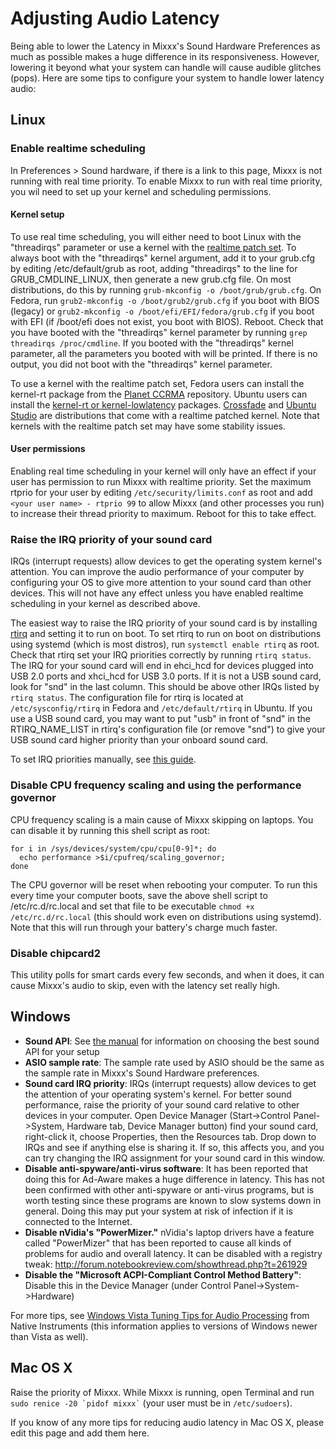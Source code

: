 # Adjusting Audio Latency

Being able to lower the Latency in Mixxx's Sound Hardware Preferences as
much as possible makes a huge difference in its responsiveness. However,
lowering it beyond what your system can handle will cause audible
glitches (pops). Here are some tips to configure your system to handle
lower latency audio:

## Linux

### Enable realtime scheduling

In Preferences \> Sound hardware, if there is a link to this page, Mixxx
is not running with real time priority. To enable Mixxx to run with real
time priority, you wil need to set up your kernel and scheduling
permissions.

#### Kernel setup

To use real time scheduling, you will either need to boot Linux with the
"threadirqs" parameter or use a kernel with the [realtime patch
set](https://rt.wiki.kernel.org/index.php/Main_Page). To always boot
with the "threadirqs" kernel argument, add it to your grub.cfg by
editing /etc/default/grub as root, adding "threadirqs" to the line for
GRUB\_CMDLINE\_LINUX, then generate a new grub.cfg file. On most
distributions, do this by running `grub-mkconfig -o
/boot/grub/grub.cfg`. On Fedora, run `grub2-mkconfig -o
/boot/grub2/grub.cfg` if you boot with BIOS (legacy) or `grub2-mkconfig
-o /boot/efi/EFI/fedora/grub.cfg` if you boot with EFI (if /boot/efi
does not exist, you boot with BIOS). Reboot. Check that you have booted
with the "threadirqs" kernel parameter by running `grep threadirqs
/proc/cmdline`. If you booted with the "threadirqs" kernel parameter,
all the parameters you booted with will be printed. If there is no
output, you did not boot with the "threadirqs" kernel parameter.

To use a kernel with the realtime patch set, Fedora users can install
the kernel-rt package from the [Planet
CCRMA](http://ccrma.stanford.edu/planetccrma/software/) repository.
Ubuntu users can install the [kernel-rt or
kernel-lowlatency](https://help.ubuntu.com/community/UbuntuStudio/RealTimeKernel)
packages. [Crossfade](http://nongnu.org/crossfade) and [Ubuntu
Studio](http://ubuntustudio.org/) are distributions that come with a
realtime patched kernel. Note that kernels with the realtime patch set
may have some stability issues.

#### User permissions

Enabling real time scheduling in your kernel will only have an effect if
your user has permission to run Mixxx with realtime priority. Set the
maximum rtprio for your user by editing `/etc/security/limits.conf` as
root and add `<your user name> - rtprio 99` to allow Mixxx (and other
processes you run) to increase their thread priority to maximum. Reboot
for this to take effect.

### Raise the IRQ priority of your sound card

IRQs (interrupt requests) allow devices to get the operating system
kernel's attention. You can improve the audio performance of your
computer by configuring your OS to give more attention to your sound
card than other devices. This will not have any effect unless you have
enabled realtime scheduling in your kernel as described above.

The easiest way to raise the IRQ priority of your sound card is by
installing [rtirq](http://www.rncbc.org/archive/#rtirq) and setting it
to run on boot. To set rtirq to run on boot on distributions using
systemd (which is most distros), run `systemctl enable rtirq` as root.
Check that rtirq set your IRQ priorities correctly by running `rtirq
status`. The IRQ for your sound card will end in ehci\_hcd for devices
plugged into USB 2.0 ports and xhci\_hcd for USB 3.0 ports. If it is not
a USB sound card, look for "snd" in the last column. This should be
above other IRQs listed by `rtirq status`. The configuration file for
rtirq is located at `/etc/sysconfig/rtirq` in Fedora and
`/etc/default/rtirq` in Ubuntu. If you use a USB sound card, you may
want to put "usb" in front of "snd" in the RTIRQ\_NAME\_LIST in rtirq's
configuration file (or remove "snd") to give your USB sound card higher
priority than your onboard sound card.

To set IRQ priorities manually, see [this
guide](http://subversion.ffado.org/wiki/IrqPriorities).

### Disable CPU frequency scaling and using the performance governor

CPU frequency scaling is a main cause of Mixxx skipping on laptops. You
can disable it by running this shell script as root:

    for i in /sys/devices/system/cpu/cpu[0-9]*; do
      echo performance >$i/cpufreq/scaling_governor;
    done

The CPU governor will be reset when rebooting your computer. To run this
every time your computer boots, save the above shell script to
/etc/rc.d/rc.local and set that file to be executable `chmod +x
/etc/rc.d/rc.local` (this should work even on distributions using
systemd). Note that this will run through your battery's charge much
faster.

### Disable chipcard2

This utility polls for smart cards every few seconds, and when it does,
it can cause Mixxx's audio to skip, even with the latency set really
high.

## Windows

  - **Sound API**: See [the
    manual](http://mixxx.org/manual/latest/chapters/configuration.html#audio-api)
    for information on choosing the best sound API for your setup
  - **ASIO sample rate**: The sample rate used by ASIO should be the
    same as the sample rate in Mixxx's Sound Hardware preferences.
  - **Sound card IRQ priority**: IRQs (interrupt requests) allow devices
    to get the attention of your operating system's kernel. For better
    sound performance, raise the priority of your sound card relative to
    other devices in your computer. Open Device Manager (Start-\>Control
    Panel-\>System, Hardware tab, Device Manager button) find your sound
    card, right-click it, choose Properties, then the Resources tab.
    Drop down to IRQs and see if anything else is sharing it. If so,
    this affects you, and you can try changing the IRQ assignment for
    your sound card in this window.
  - **Disable anti-spyware/anti-virus software**: It has been reported
    that doing this for Ad-Aware makes a huge difference in latency.
    This has not been confirmed with other anti-spyware or anti-virus
    programs, but is worth testing since these programs are known to
    slow systems down in general. Doing this may put your system at risk
    of infection if it is connected to the Internet.
  - **Disable nVidia's "PowerMizer."** nVidia's laptop drivers have a
    feature called "PowerMizer" that has been reported to cause all
    kinds of problems for audio and overall latency. It can be disabled
    with a registry tweak:
    <http://forum.notebookreview.com/showthread.php?t=261929>
  - **Disable the "Microsoft ACPI-Compliant Control Method Battery"**:
    Disable this in the Device Manager (under Control
    Panel-\>System-\>Hardware)

For more tips, see [Windows Vista Tuning Tips for Audio
Processing](https://www.native-instruments.com/en/support/knowledge-base/show/314/windows-vista-tuning-tips-for-audio-processing/)
from Native Instruments (this information applies to versions of Windows
newer than Vista as well).

## Mac OS X

Raise the priority of Mixxx. While Mixxx is running, open Terminal and
run `` sudo renice -20 `pidof mixxx` `` (your user must be in
`/etc/sudoers`).

If you know of any more tips for reducing audio latency in Mac OS X,
please edit this page and add them here.
